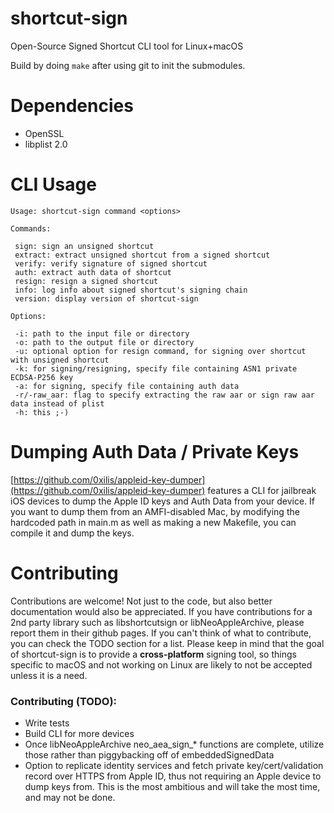 # shortcut-sign
 Open-Source Signed Shortcut CLI tool for Linux+macOS

Build by doing `make` after using git to init the submodules.

# Dependencies

- OpenSSL
- libplist 2.0

# CLI Usage
```
Usage: shortcut-sign command <options>

Commands:

 sign: sign an unsigned shortcut
 extract: extract unsigned shortcut from a signed shortcut
 verify: verify signature of signed shortcut
 auth: extract auth data of shortcut
 resign: resign a signed shortcut
 info: log info about signed shortcut's signing chain
 version: display version of shortcut-sign

Options:

 -i: path to the input file or directory
 -o: path to the output file or directory
 -u: optional option for resign command, for signing over shortcut with unsigned shortcut
 -k: for signing/resigning, specify file containing ASN1 private ECDSA-P256 key
 -a: for signing, specify file containing auth data
 -r/-raw_aar: flag to specify extracting the raw aar or sign raw aar data instead of plist
 -h: this ;-)

```

# Dumping Auth Data / Private Keys

[https://github.com/0xilis/appleid-key-dumper](https://github.com/0xilis/appleid-key-dumper) features a CLI for jailbreak iOS devices to dump the Apple ID keys and Auth Data from your device. If you want to dump them from an AMFI-disabled Mac, by modifying the hardcoded path in main.m as well as making a new Makefile, you can compile it and dump the keys.

# Contributing

Contributions are welcome! Not just to the code, but also better documentation would also be appreciated. If you have contributions for a 2nd party library such as libshortcutsign or libNeoAppleArchive, please report them in their github pages. If you can't think of what to contribute, you can check the TODO section for a list. Please keep in mind that the goal of shortcut-sign is to provide a **cross-platform** signing tool, so things specific to macOS and not working on Linux are likely to not be accepted unless it is a need.

### Contributing (TODO):

- Write tests
- Build CLI for more devices
- Once libNeoAppleArchive neo_aea_sign_* functions are complete, utilize those rather than piggybacking off of embeddedSignedData
- Option to replicate identity services and fetch private key/cert/validation record over HTTPS from Apple ID, thus not requiring an Apple device to dump keys from. This is the most ambitious and will take the most time, and may not be done.
